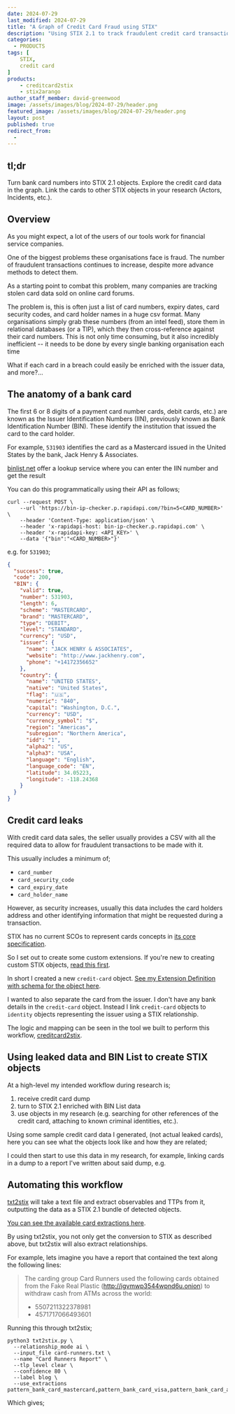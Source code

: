 ```yaml
---
date: 2024-07-29
last_modified: 2024-07-29
title: "A Graph of Credit Card Fraud using STIX"
description: "Using STIX 2.1 to track fraudulent credit card transactions so that they can be traversed on a graph."
categories:
  - PRODUCTS
tags: [
    STIX,
    credit card
]
products:
    - creditcard2stix
    - stix2arango
author_staff_member: david-greenwood
image: /assets/images/blog/2024-07-29/header.png
featured_image: /assets/images/blog/2024-07-29/header.png
layout: post
published: true
redirect_from:
  - 
---
```


## tl;dr

Turn bank card numbers into STIX 2.1 objects. Explore the credit card data in the graph. Link the cards to other STIX objects in your research (Actors, Incidents, etc.).

## Overview

As you might expect, a lot of the users of our tools work for financial service companies.

One of the biggest problems these organisations face is fraud. The number of fraudulent transactions continues to increase, despite more advance methods to detect them.

As a starting point to combat this problem, many companies are tracking stolen card data sold on online card forums.

The problem is, this is often just a list of card numbers, expiry dates, card security codes, and card holder names in a huge csv format. Many organisations simply grab these numbers (from an intel feed), store them in relational databases (or a TIP), which they then cross-reference against their card numbers. This is not only time consuming, but it also incredibly inefficient -- it needs to be done by every single banking organisation each time

What if each card in a breach could easily be enriched with the issuer data, and more?...

## The anatomy of a bank card

The first 6 or 8 digits of a payment card number  cards, debit cards, etc.) are known as the Issuer Identification Numbers (IIN), previously known as Bank Identification Number (BIN). These identify the institution that issued the card to the card holder.

For example, `531903` identifies the card as a Mastercard issued in the United States by the bank, Jack Henry & Associates.

[binlist.net](https://binlist.net/) offer a lookup service where you can enter the IIN number and get the result

You can do this programmatically using their API as follows;

```shell
curl --request POST \
    --url 'https://bin-ip-checker.p.rapidapi.com/?bin=5<CARD_NUMBER>' \
    --header 'Content-Type: application/json' \
    --header 'x-rapidapi-host: bin-ip-checker.p.rapidapi.com' \
    --header 'x-rapidapi-key: <API_KEY>' \
    --data '{"bin":"<CARD_NUMBER>"}'
```

e.g. for `531903`;

```json
{
  "success": true,
  "code": 200,
  "BIN": {
    "valid": true,
    "number": 531903,
    "length": 6,
    "scheme": "MASTERCARD",
    "brand": "MASTERCARD",
    "type": "DEBIT",
    "level": "STANDARD",
    "currency": "USD",
    "issuer": {
      "name": "JACK HENRY & ASSOCIATES",
      "website": "http://www.jackhenry.com",
      "phone": "+14172356652"
    },
    "country": {
      "name": "UNITED STATES",
      "native": "United States",
      "flag": "🇺🇸",
      "numeric": "840",
      "capital": "Washington, D.C.",
      "currency": "USD",
      "currency_symbol": "$",
      "region": "Americas",
      "subregion": "Northern America",
      "idd": "1",
      "alpha2": "US",
      "alpha3": "USA",
      "language": "English",
      "language_code": "EN",
      "latitude": 34.05223,
      "longitude": -118.24368
    }
  }
}
```

## Credit card leaks

With credit card data sales, the seller usually provides a CSV with all the required data to allow for fraudulent transactions to be made with it.

This usually includes a minimum of;

* `card_number`
* `card_security_code`
* `card_expiry_date`
* `card_holder_name`

However, as security increases, usually this data includes the card holders address and other identifying information that might be requested during a transaction.

STIX has no current SCOs to represent cards concepts in [its core specification](https://docs.oasis-open.org/cti/stix/v2.1/stix-v2.1.html).

So I set out to create some custom extensions. If you're new to creating custom STIX objects, [read this first](/blog/create_custom_stix_objects).

In short I created a new `credit-card` object. [See my Extension Definition with schema for the object here](https://raw.githubusercontent.com/muchdogesec/stix4doge/main/objects/extension-definition/credit-card.json).

I wanted to also separate the card from the issuer. I don't have any bank details in the `credit-card` object. Instead I link `credit-card` objects to `identity` objects representing the issuer using a STIX relationship.

The logic and mapping can be seen in the tool we built to perform this workflow, [creditcard2stix](https://github.com/muchdogesec/creditcard2stix).

## Using leaked data and BIN List to create STIX objects

At a high-level my intended workflow during research is;

1. receive credit card dump
2. turn to STIX 2.1 enriched with BIN List data
3. use objects in my research (e.g. searching for other references of the credit card, attaching to known criminal identities, etc.).

Using some sample credit card data I generated, (not actual leaked cards), here you can see what the objects look like and how they are related;

<div class="stixview" data-stix-url="/assets/images/blog/2024-07-29/credit-card-bundle.json" data-stix-allow-dragdrop="false" data-show-idrefs="false" data-show-markings="true" data-show-sidebar="true" data-graph-layout="cise" data-caption="Example credit card bundle" data-disable-mouse-zoom="false" data-graph-width="100%" data-graph-height="85vh" data-show-footer="true"></div>

I could then start to use this data in my research, for example, linking cards in a dump to a report I've written about said dump, e.g.

<div class="stixview" data-stix-url="/assets/images/blog/2024-07-29/credit-card-bundle-with-report.json" data-stix-allow-dragdrop="false" data-show-idrefs="false" data-show-markings="true" data-show-sidebar="true" data-graph-layout="cise" data-caption="Dummy credit card leak" data-disable-mouse-zoom="false" data-graph-width="100%" data-graph-height="85vh" data-show-footer="true"></div>

## Automating this workflow

[txt2stix](https://github.com/muchdogesec/txt2stix) will take a text file and extract observables and TTPs from it, outputting the data as a STIX 2.1 bundle of detected objects.

[You can see the available card extractions here](https://github.com/muchdogesec/txt2stix/blob/main/extractions/pattern/config.yaml#L523).

By using txt2stix, you not only get the conversion to STIX as described above, but txt2stix will also extract relationships.

For example, lets imagine you have a report that contained the text along the following lines:

> The carding group Card Runners used the following cards obtained from the Fake Real Plastic (http://igvmwp3544wpnd6u.onion) to withdraw cash from ATMs across the world: 
>
> * 5507211322378981
> * 4571717066493601

Running this through txt2stix;

```shell
python3 txt2stix.py \
  --relationship_mode ai \
  --input_file card-runners.txt \
  --name "Card Runners Report" \
  --tlp_level clear \
  --confidence 80 \
  --label blog \
  --use_extractions pattern_bank_card_mastercard,pattern_bank_card_visa,pattern_bank_card_amex,pattern_bank_card_union_pay,pattern_bank_card_diners,pattern_bank_card_jcb,pattern_bank_card_discover,lookup_threat_actor,pattern_url
```

Which gives;

<div class="stixview" data-stix-url="/assets/images/blog/2024-07-29/bundle--a9a39207-3176-4ef5-b8a1-c38267ff8197.json" data-stix-allow-dragdrop="false" data-show-idrefs="false" data-show-markings="true" data-show-sidebar="true" data-graph-layout="cise" data-caption="txt2stix Card Runners Report" data-disable-mouse-zoom="false" data-graph-width="100%" data-graph-height="85vh" data-show-footer="true"></div>